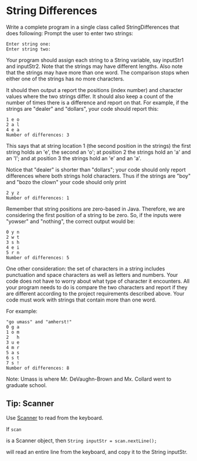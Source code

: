 # String Differences

Write a complete program in a single class called StringDifferences that does following:
Prompt the user to enter two strings:

```
Enter string one:
Enter string two:
```

Your program should assign each string to a String variable, say inputStr1 and inputStr2. Note that the strings may have different lengths. Also note that the strings may have more than one word. The comparison stops when either one of the strings has no more characters.

It should then output a report the positions (index number) and character values where the two strings differ. It should also keep a count of the number of times there is a difference and report on that. For example, if the strings are "dealer" and "dollars", your code should report this:

```
1 e o
2 a l
4 e a
Number of differences: 3
```

This says that at string location 1 (the second position in the strings) the first string holds an 'e', the second an 'o'; at position 2 the strings hold an 'a' and an 'l'; and at position 3 the strings hold an 'e' and an 'a'.

Notice that "dealer" is shorter than "dollars"; your code should only report differences where both strings hold characters. Thus if the strings are "boy" and "bozo the clown" your code should only print

```
2 y z
Number of differences: 1
```

Remember that string positions are zero-based in Java. Therefore, we are considering the first position of a string to be zero. So, if the inputs were "yowser" and "nothing", the correct output would be:

```
0 y n
2 w t
3 s h
4 e i
5 r n
Number of differences: 5
```

One other consideration: the set of characters in a string includes punctuation and space characters as well as letters and numbers. Your code does not have to worry about what type of character it encounters. All your program needs to do is compare the two characters and report if they are different according to the project requirements described above. Your code must work with strings that contain more than one word.

For example:

```
"go umass" and "amherst!"
0 g a
1 o m
2   h
3 u e
4 m r
5 a s
6 s t
7 s !
Number of differences: 8
```

Note: Umass is where Mr. DeVaughn-Brown and Mx. Collard went to graduate school.

## Tip: Scanner

Use [Scanner](https://www.w3schools.com/java/java_user_input.asp) to read from the keyboard.

If
`scan`

is a Scanner object, then
`String inputStr = scan.nextLine();`

will read an entire line from the keyboard, and copy it to the String inputStr.
